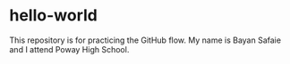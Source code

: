 # hello-world
This repository is for practicing the GitHub flow.
My name is Bayan Safaie and I attend Poway High School.
